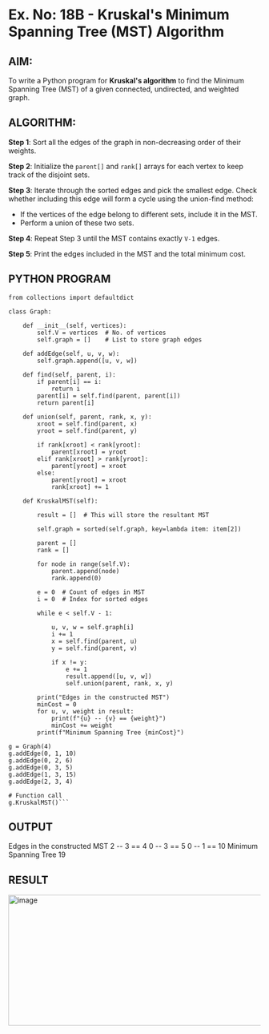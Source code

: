 # Ex. No: 18B - Kruskal's Minimum Spanning Tree (MST) Algorithm

## AIM:
To write a Python program for **Kruskal's algorithm** to find the Minimum Spanning Tree (MST) of a given connected, undirected, and weighted graph.

## ALGORITHM:

**Step 1**: Sort all the edges of the graph in non-decreasing order of their weights.

**Step 2**: Initialize the `parent[]` and `rank[]` arrays for each vertex to keep track of the disjoint sets.

**Step 3**: Iterate through the sorted edges and pick the smallest edge. Check whether including this edge will form a cycle using the union-find method:
- If the vertices of the edge belong to different sets, include it in the MST.
- Perform a union of these two sets.

**Step 4**: Repeat Step 3 until the MST contains exactly `V-1` edges.

**Step 5**: Print the edges included in the MST and the total minimum cost.

## PYTHON PROGRAM

```
from collections import defaultdict

class Graph:

	def __init__(self, vertices):
		self.V = vertices  # No. of vertices
		self.graph = []    # List to store graph edges

	def addEdge(self, u, v, w):
		self.graph.append([u, v, w])

	def find(self, parent, i):
		if parent[i] == i:
			return i
		parent[i] = self.find(parent, parent[i])
		return parent[i]

	def union(self, parent, rank, x, y):
		xroot = self.find(parent, x)
		yroot = self.find(parent, y)

		if rank[xroot] < rank[yroot]:
			parent[xroot] = yroot
		elif rank[xroot] > rank[yroot]:
			parent[yroot] = xroot
		else:
			parent[yroot] = xroot
			rank[xroot] += 1

	def KruskalMST(self):

		result = []  # This will store the resultant MST

		self.graph = sorted(self.graph, key=lambda item: item[2])

		parent = []
		rank = []

		for node in range(self.V):
			parent.append(node)
			rank.append(0)

		e = 0  # Count of edges in MST
		i = 0  # Index for sorted edges

		while e < self.V - 1:

			u, v, w = self.graph[i]
			i += 1
			x = self.find(parent, u)
			y = self.find(parent, v)

			if x != y:
				e += 1
				result.append([u, v, w])
				self.union(parent, rank, x, y)

		print("Edges in the constructed MST")
		minCost = 0
		for u, v, weight in result:
			print(f"{u} -- {v} == {weight}")
			minCost += weight
		print(f"Minimum Spanning Tree {minCost}")

g = Graph(4)
g.addEdge(0, 1, 10)
g.addEdge(0, 2, 6)
g.addEdge(0, 3, 5)
g.addEdge(1, 3, 15)
g.addEdge(2, 3, 4)

# Function call
g.KruskalMST()```

`````

## OUTPUT

Edges in the constructed MST
2 -- 3 == 4
0 -- 3 == 5
0 -- 1 == 10
Minimum Spanning Tree 19


## RESULT

<img width="702" height="261" alt="image" src="https://github.com/user-attachments/assets/b0bb2f58-bf11-46ea-ab36-7bd062b9087e" />

